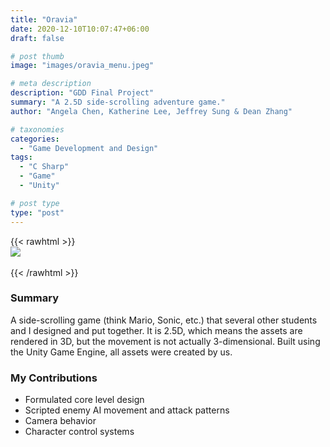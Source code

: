 ```yaml
---
title: "Oravia"
date: 2020-12-10T10:07:47+06:00
draft: false

# post thumb
image: "images/oravia_menu.jpeg"

# meta description
description: "GDD Final Project"
summary: "A 2.5D side-scrolling adventure game."
author: "Angela Chen, Katherine Lee, Jeffrey Sung & Dean Zhang"

# taxonomies
categories: 
  - "Game Development and Design"
tags:
  - "C Sharp"
  - "Game"
  - "Unity"

# post type
type: "post"
---
```

{{< rawhtml >}} <br><img src="/images/oravia.jpeg" style="display: block; margin: 0 auto"> </img>  <br>{{< /rawhtml >}}  

### Summary
A side-scrolling game (think Mario, Sonic, etc.) that several other students and I designed and put together. It is 2.5D, which means the assets are rendered in 3D, but the movement is not actually 3-dimensional. Built using the Unity Game Engine, all assets were created by us.

### My Contributions
- Formulated core level design
- Scripted enemy AI movement and attack patterns
- Camera behavior
- Character control systems